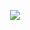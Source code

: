 <p align="center">
<img src="https://metrics.lecoq.io/rayleighko?template=classic&base.repositories=0&base.metadata=0&activity=1&languages=1&stars=1&isocalendar=1&languages.ignored=java%2C%20C%2B%2B%2C%20JavaScript%2C%20Objective-C%2C%20Ruby&isocalendar.duration=full-year&stars.limit=10&activity.limit=100&activity.days=100&activity.filter=all&config.timezone=Asia%2FSeoul&config.animated=true"/>
</p>
